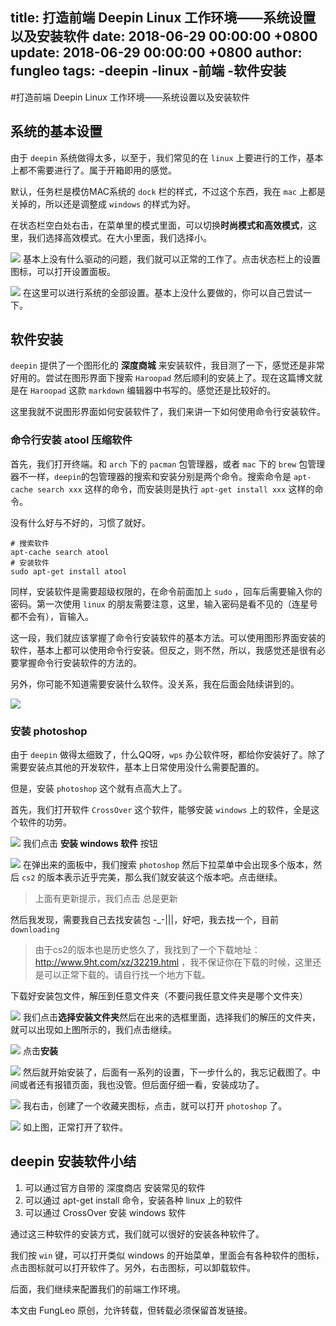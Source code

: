 title: 打造前端 Deepin Linux 工作环境——系统设置以及安装软件
date: 2018-06-29 00:00:00 +0800
update: 2018-06-29 00:00:00 +0800
author: fungleo
tags:
    -deepin
    -linux
    -前端
    -软件安装
---

#打造前端 Deepin Linux 工作环境——系统设置以及安装软件


## 系统的基本设置

由于 `deepin` 系统做得太多，以至于，我们常见的在 `linux` 上要进行的工作，基本上都不需要进行了。属于开箱即用的感觉。

默认，任务栏是模仿MAC系统的 `dock` 栏的样式，不过这个东西，我在 `mac` 上都是关掉的，所以还是调整成 `windows` 的样式为好。

在状态栏空白处右击，在菜单里的模式里面，可以切换**时尚模式和高效模式**，这里，我们选择高效模式。在大小里面，我们选择小。

![](https://raw.githubusercontent.com/fengcms/articles/master/image/aa/2b7f3cea029f2ff607f20491bd5d5a.png)
基本上没有什么驱动的问题，我们就可以正常的工作了。点击状态栏上的设置图标，可以打开设置面板。

![](https://raw.githubusercontent.com/fengcms/articles/master/image/93/fe593cf754e734fdcb9ce65304eaac.png)
在这里可以进行系统的全部设置。基本上没什么要做的，你可以自己尝试一下。

## 软件安装

`deepin` 提供了一个图形化的 **深度商城** 来安装软件，我目测了一下，感觉还是非常好用的。尝试在图形界面下搜索 `Haroopad` 然后顺利的安装上了。现在这篇博文就是在 `Haroopad` 这款 `markdown` 编辑器中书写的。感觉还是比较好的。

这里我就不说图形界面如何安装软件了，我们来讲一下如何使用命令行安装软件。

### 命令行安装 atool 压缩软件

首先，我们打开终端。和 `arch` 下的 `pacman` 包管理器，或者 `mac` 下的 `brew` 包管理器不一样，`deepin`的包管理器的搜索和安装分别是两个命令。搜索命令是 `apt-cache search xxx` 这样的命令，而安装则是执行 `apt-get install xxx` 这样的命令。

没有什么好与不好的，习惯了就好。

```#
# 搜索软件
apt-cache search atool
# 安装软件
sudo apt-get install atool
```

同样，安装软件是需要超级权限的，在命令前面加上 `sudo` ，回车后需要输入你的密码。第一次使用 `linux` 的朋友需要注意，这里，输入密码是看不见的（连星号都不会有），盲输入。

这一段，我们就应该掌握了命令行安装软件的基本方法。可以使用图形界面安装的软件，基本上都可以使用命令行安装。但反之，则不然，所以，我感觉还是很有必要掌握命令行安装软件的方法的。

另外，你可能不知道需要安装什么软件。没关系，我在后面会陆续讲到的。

![](https://raw.githubusercontent.com/fengcms/articles/master/image/ac/1397c91e05d36ed39fc32c10bcd890.png)
### 安装 photoshop

由于 `deepin` 做得太细致了，什么QQ呀，`wps` 办公软件呀，都给你安装好了。除了需要安装点其他的开发软件，基本上日常使用没什么需要配置的。

但是，安装 `photoshop` 这个就有点高大上了。

首先，我们打开软件 `CrossOver` 这个软件，能够安装 `windows` 上的软件，全是这个软件的功劳。

![](https://raw.githubusercontent.com/fengcms/articles/master/image/4c/95952a7d94af6f34bae73a3dbcf6ea.png)
我们点击 **安装 windows 软件** 	按钮

![](https://raw.githubusercontent.com/fengcms/articles/master/image/ec/1408fc19a856190b4c84c618a5844b.png)
在弹出来的面板中，我们搜索 `photoshop` 然后下拉菜单中会出现多个版本，然后 `cs2` 的版本表示近乎完美，那么我们就安装这个版本吧。点击继续。

> 上面有更新提示，我们点击 总是更新

然后我发现，需要我自己去找安装包 -_-|||，好吧，我去找一个，目前 `downloading`

> 由于cs2的版本也是历史悠久了，我找到了一个下载地址：http://www.9ht.com/xz/32219.html ，我不保证你在下载的时候，这里还是可以正常下载的。请自行找一个地方下载。

下载好安装包文件，解压到任意文件夹（不要问我任意文件夹是哪个文件夹）

![](https://raw.githubusercontent.com/fengcms/articles/master/image/c2/4c2881514d0d34d8198532acf5a542.png)
我们点击**选择安装文件夹**然后在出来的选框里面，选择我们的解压的文件夹，就可以出现如上图所示的，我们点击继续。

![](https://raw.githubusercontent.com/fengcms/articles/master/image/60/0265b8dc8a85a80ea73fb4f507b9fd.png)
点击**安装**

![](https://raw.githubusercontent.com/fengcms/articles/master/image/94/fca9599e6b80ffe0147767316f9edf.png)
然后就开始安装了，后面有一系列的设置，下一步什么的，我忘记截图了。中间或者还有报错页面，我也没管。但后面仔细一看，安装成功了。

![](https://raw.githubusercontent.com/fengcms/articles/master/image/49/fc6ec59d7ff522055ee4b95295ebce.png)
我右击，创建了一个收藏夹图标，点击，就可以打开 `photoshop` 了。

![](https://raw.githubusercontent.com/fengcms/articles/master/image/7e/456b4d38ef7865f64ac8aaf9841e8f.png)
如上图，正常打开了软件。

## deepin 安装软件小结

1. 可以通过官方自带的 深度商店 安装常见的软件
2. 可以通过 apt-get install 命令，安装各种 linux 上的软件
3. 可以通过 CrossOver 安装 windows 软件

通过这三种软件的安装方式，我们就可以很好的安装各种软件了。

我们按 `win` 键，可以打开类似 windows 的开始菜单，里面会有各种软件的图标，点击图标就可以打开软件了。另外，右击图标，可以卸载软件。

后面，我们继续来配置我们的前端工作环境。

本文由 FungLeo 原创，允许转载，但转载必须保留首发链接。
